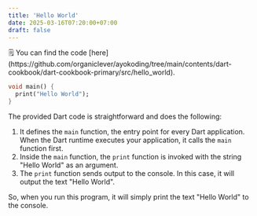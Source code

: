 ```yaml
---
title: 'Hello World'
date: 2025-03-16T07:20:00+07:00
draft: false
---
```


<aside>
🗒️ You can find the code [here](https://github.com/organiclever/ayokoding/tree/main/contents/dart-cookbook/dart-cookbook-primary/src/hello_world).

</aside>

```dart
void main() {
  print("Hello World");
}
```

The provided Dart code is straightforward and does the following:

1. It defines the `main` function, the entry point for every Dart application. When the Dart runtime executes your application, it calls the `main` function first.
2. Inside the `main` function, the `print` function is invoked with the string "Hello World" as an argument.
3. The `print` function sends output to the console. In this case, it will output the text "Hello World".

So, when you run this program, it will simply print the text "Hello World" to the console.
